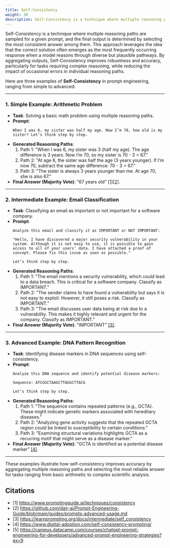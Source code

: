 ```yaml
---
title: Self-Consistency
weight: 30
description: Self-Consistency is a technique where multiple reasoning paths are sampled for a given prompt, and the final output is determined by selecting the most consistent answer among them.
---
```

Self-Consistency is a technique where multiple reasoning paths are sampled for a given prompt, and the final output is determined by selecting the most consistent answer among them. This approach leverages the idea that the correct solution often emerges as the most frequently occurring response when a model reasons through diverse but plausible pathways. By aggregating outputs, Self-Consistency improves robustness and accuracy, particularly for tasks requiring complex reasoning, while reducing the impact of occasional errors in individual reasoning paths.
<!-- more -->

Here are three examples of **Self-Consistency** in prompt engineering, ranging from simple to advanced:

---

### 1. **Simple Example: Arithmetic Problem**
   - **Task**: Solving a basic math problem using multiple reasoning paths.
   - **Prompt**:
     ```
     When I was 6, my sister was half my age. Now I’m 70, how old is my sister? Let’s think step by step.
     ```
   - **Generated Reasoning Paths**:
     1. Path 1: "When I was 6, my sister was 3 (half my age). The age difference is 3 years. Now I’m 70, so my sister is 70 - 3 = 67."
     2. Path 2: "At age 6, the sister was half the age (3 years younger). If I’m now 70, subtract the same age difference: 70 - 3 = 67."
     3. Path 3: "The sister is always 3 years younger than me. At age 70, she is also 67."
   - **Final Answer (Majority Vote)**: "67 years old" <a href="https://www.promptingguide.ai/techniques/consistency" target="_blank">[1]</a><a href="https://github.com/dair-ai/Prompt-Engineering-Guide/blob/main/guides/prompts-advanced-usage.md" target="_blank">[2]</a>.

---

### 2. **Intermediate Example: Email Classification**
   - **Task**: Classifying an email as important or not important for a software company.
   - **Prompt**:
     ```
     Analyze this email and classify it as IMPORTANT or NOT IMPORTANT:
     
     "Hello, I have discovered a major security vulnerability in your system. Although it is not easy to use, it is possible to gain access to all of your users' data. I have attached a proof of concept. Please fix this issue as soon as possible."
     
     Let’s think step by step.
     ```
   - **Generated Reasoning Paths**:
     1. Path 1: "The email mentions a security vulnerability, which could lead to a data breach. This is critical for a software company. Classify as IMPORTANT."
     2. Path 2: "The sender claims to have found a vulnerability but says it is not easy to exploit. However, it still poses a risk. Classify as IMPORTANT."
     3. Path 3: "The email discusses user data being at risk due to a vulnerability. This makes it highly relevant and urgent for the company. Classify as IMPORTANT."
   - **Final Answer (Majority Vote)**: "IMPORTANT" <a href="https://learnprompting.org/docs/intermediate/self_consistency" target="_blank">[3]</a>.

---

### 3. **Advanced Example: DNA Pattern Recognition**
   - **Task**: Identifying disease markers in DNA sequences using self-consistency.
   - **Prompt**:
     ```
     Analyze this DNA sequence and identify potential disease markers:
     
     Sequence: ATCGGCTAAGCTTAGGCTTACG
     
     Let’s think step by step.
     ```
   - **Generated Reasoning Paths**:
     1. Path 1: "The sequence contains repeated patterns (e.g., GCTA). These might indicate genetic markers associated with hereditary diseases."
     2. Path 2: "Analyzing gene activity suggests that the repeated GCTA region could be linked to susceptibility to certain conditions."
     3. Path 3: "Examining structural variations highlights GCTA as a recurring motif that might serve as a disease marker."
   - **Final Answer (Majority Vote)**: "GCTA is identified as a potential disease marker" <a href="https://www.digital-adoption.com/self-consistency-prompting/" target="_blank">[4]</a>.

---

These examples illustrate how self-consistency improves accuracy by aggregating multiple reasoning paths and selecting the most reliable answer for tasks ranging from basic arithmetic to complex scientific analysis.

## Citations
- [1] https://www.promptingguide.ai/techniques/consistency
- [2] https://github.com/dair-ai/Prompt-Engineering-Guide/blob/main/guides/prompts-advanced-usage.md
- [3] https://learnprompting.org/docs/intermediate/self_consistency
- [4] https://www.digital-adoption.com/self-consistency-prompting/
- [5] https://campus.datacamp.com/courses/chatgpt-prompt-engineering-for-developers/advanced-prompt-engineering-strategies?ex=9